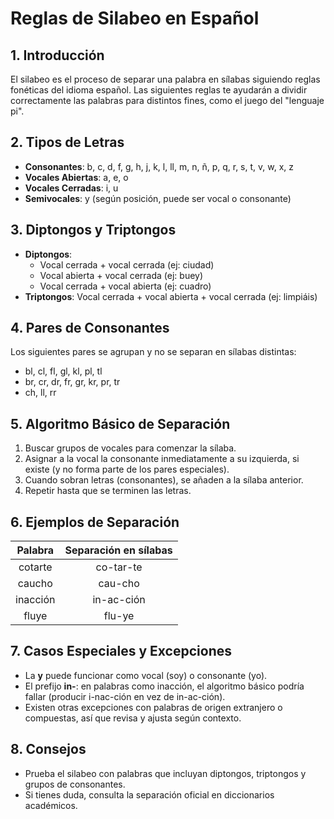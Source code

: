 # Reglas de Silabeo en Español

## 1. Introducción

El silabeo es el proceso de separar una palabra en sílabas siguiendo reglas fonéticas del idioma español. Las siguientes reglas te ayudarán a dividir correctamente las palabras para distintos fines, como el juego del "lenguaje pi".

## 2. Tipos de Letras

- **Consonantes**: b, c, d, f, g, h, j, k, l, ll, m, n, ñ, p, q, r, s, t, v, w, x, z
- **Vocales Abiertas**: a, e, o
- **Vocales Cerradas**: i, u
- **Semivocales**: y (según posición, puede ser vocal o consonante)

## 3. Diptongos y Triptongos

- **Diptongos**: 
  - Vocal cerrada + vocal cerrada (ej: ciudad)
  - Vocal abierta + vocal cerrada (ej: buey)
  - Vocal cerrada + vocal abierta (ej: cuadro)
- **Triptongos**: Vocal cerrada + vocal abierta + vocal cerrada (ej: limpiáis)

## 4. Pares de Consonantes

Los siguientes pares se agrupan y no se separan en sílabas distintas:
- bl, cl, fl, gl, kl, pl, tl
- br, cr, dr, fr, gr, kr, pr, tr
- ch, ll, rr

## 5. Algoritmo Básico de Separación

1. Buscar grupos de vocales para comenzar la sílaba.
2. Asignar a la vocal la consonante inmediatamente a su izquierda, si existe (y no forma parte de los pares especiales).
3. Cuando sobran letras (consonantes), se añaden a la sílaba anterior.
4. Repetir hasta que se terminen las letras.

## 6. Ejemplos de Separación

| Palabra      | Separación en sílabas |
|:------------:|:--------------------:|
| cotarte   | co-tar-te               |
| caucho    | cau-cho                 |
| inacción  | in-ac-ción              |
| fluye     | flu-ye                  |

## 7. Casos Especiales y Excepciones

- La **y** puede funcionar como vocal (soy) o consonante (yo).
- El prefijo **in-**: en palabras como inacción, el algoritmo básico podría fallar (producir i-nac-ción en vez de in-ac-ción).
- Existen otras excepciones con palabras de origen extranjero o compuestas, así que revisa y ajusta según contexto.

## 8. Consejos

- Prueba el silabeo con palabras que incluyan diptongos, triptongos y grupos de consonantes.
- Si tienes duda, consulta la separación oficial en diccionarios académicos.